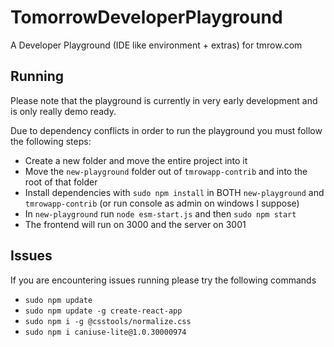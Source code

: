 # TomorrowDeveloperPlayground
A Developer Playground (IDE like environment + extras) for tmrow.com

## Running
Please note that the playground is currently in very early development and is only really demo ready.

Due to dependency conflicts in order to run the playground you must follow the following steps:
* Create a new folder and move the entire project into it
* Move the `new-playground` folder out of `tmrowapp-contrib` and into the root of that folder
* Install dependencies with `sudo npm install` in BOTH `new-playground` and `tmrowapp-contrib` (or run console as admin on windows I suppose)
* In `new-playground` run `node esm-start.js` and then `sudo npm start` 
* The frontend will run on 3000 and the server on 3001

## Issues 
If you are encountering issues running please try the following commands
* `sudo npm update`
* `sudo npm update -g create-react-app`
* `sudo npm i -g @csstools/normalize.css`
* `sudo npm i caniuse-lite@1.0.30000974`

